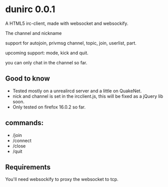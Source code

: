 dunirc 0.0.1
============

A HTML5 irc-client, made with websocket and websockify.

The channel and nickname 

support for autojoin, privmsg channel, topic, join, userlist, part.

upcoming support: mode, kick and quit.

you can only chat in the channel so far.

Good to know
------------
* Tested mostly on a unrealircd server and a little on QuakeNet.
* nick and channel is set in the ircclient.js, this will be fixed as a jQuery lib soon.
* Only tested on firefox 16.0.2 so far.

commands:
---------
* /join
* /connect
* /close
* /quit

Requirements
------------
You'll need websockify to proxy the websocket to tcp.